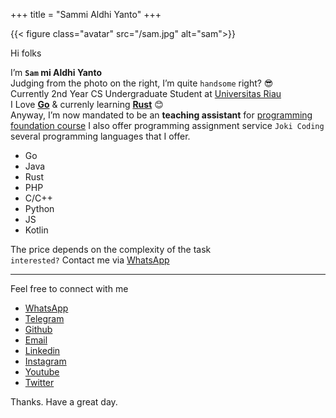 +++
title = "Sammi Aldhi Yanto"
+++

{{< figure class="avatar" src="/sam.jpg" alt="sam">}}

Hi folks

I’m **`Sam` mi Aldhi Yanto**\
Judging from the photo on the right, I’m quite `handsome` right? 😎\
Currently 2nd Year CS Undergraduate Student at [Universitas Riau](https://unri.ac.id/en/)\
I Love **[Go](https://golang.org)** & currenly learning **[Rust](https://www.rust-lang.org)** 😊\
Anyway, I’m now mandated to be an **teaching assistant** for [programming foundation course](https://programming-concept.netlify.app)
I also offer programming assignment service `Joki Coding`
several programming languages that I offer.

* Go
* Java
* Rust
* PHP
* C/C++
* Python
* JS
* Kotlin

The price depends on the complexity of the task\
`interested?` Contact me via [WhatsApp](https://wa.link/2gi8t7)

---


Feel free to connect with me
* [WhatsApp](https://wa.link/2gi8t7)
* [Telegram](https://t.me/SammiDev)
* [Github](https://github.com/SemmiDev)
* [Email](sammidev4@gmail.com)
* [Linkedin](https://id.linkedin.com/in/sammi-aldhi-yanto-48a11a196)
* [Instagram](https://www.instagram.com/sammidev_/)
* [Youtube](https://www.youtube.com/channel/UCf9eTh_WEnl2NV2ii-F2OZQ)
* [Twitter](https://twitter.com/sammidev_?s=09)

Thanks. Have a great day.
